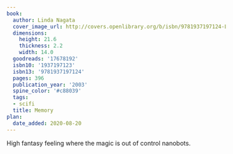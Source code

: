 ```yaml
---
book:
  author: Linda Nagata
  cover_image_url: http://covers.openlibrary.org/b/isbn/9781937197124-L.jpg
  dimensions:
    height: 21.6
    thickness: 2.2
    width: 14.0
  goodreads: '17678192'
  isbn10: '1937197123'
  isbn13: '9781937197124'
  pages: 396
  publication_year: '2003'
  spine_color: '#c88039'
  tags:
  - scifi
  title: Memory
plan:
  date_added: 2020-08-20
---
```


High fantasy feeling where the magic is out of control nanobots.
